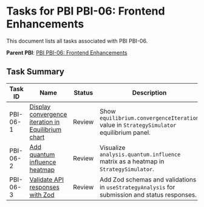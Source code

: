 # Tasks for PBI PBI-06: Frontend Enhancements

This document lists all tasks associated with PBI PBI-06.

**Parent PBI**: [PBI PBI-06: Frontend Enhancements](./prd.md)

## Task Summary

| Task ID | Name | Status | Description |
| --- | --- | --- | --- |
| PBI-06-1 | [Display convergence iteration in Equilibrium chart](./PBI-06-1.md) | Review | Show `equilibrium.convergenceIteration` value in `StrategySimulator` equilibrium panel. |
| PBI-06-2 | [Add quantum influence heatmap](./PBI-06-2.md) | Review | Visualize `analysis.quantum.influence` matrix as a heatmap in `StrategySimulator`. |
| PBI-06-3 | [Validate API responses with Zod](./PBI-06-3.md) | Review | Add Zod schemas and validations in `useStrategyAnalysis` for submission and status responses. |
